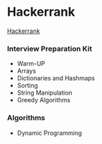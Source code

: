 # Hackerrank
[Hackerrank](https://www.hackerrank.com/)   

### Interview Preparation Kit
- Warm-UP
- Arrays
- Dictionaries and Hashmaps
- Sorting
- String Manipulation
- Greedy Algorithms

### Algorithms
- Dynamic Programming
